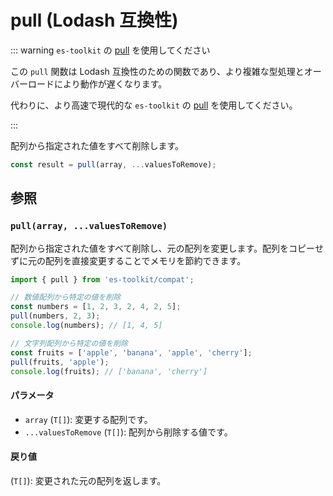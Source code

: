 # pull (Lodash 互換性)

::: warning `es-toolkit` の [pull](../../array/pull.md) を使用してください

この `pull` 関数は Lodash 互換性のための関数であり、より複雑な型処理とオーバーロードにより動作が遅くなります。

代わりに、より高速で現代的な `es-toolkit` の [pull](../../array/pull.md) を使用してください。

:::

配列から指定された値をすべて削除します。

```typescript
const result = pull(array, ...valuesToRemove);
```

## 参照

### `pull(array, ...valuesToRemove)`

配列から指定された値をすべて削除し、元の配列を変更します。配列をコピーせずに元の配列を直接変更することでメモリを節約できます。

```typescript
import { pull } from 'es-toolkit/compat';

// 数値配列から特定の値を削除
const numbers = [1, 2, 3, 2, 4, 2, 5];
pull(numbers, 2, 3);
console.log(numbers); // [1, 4, 5]

// 文字列配列から特定の値を削除
const fruits = ['apple', 'banana', 'apple', 'cherry'];
pull(fruits, 'apple');
console.log(fruits); // ['banana', 'cherry']
```

#### パラメータ

- `array` (`T[]`): 変更する配列です。
- `...valuesToRemove` (`T[]`): 配列から削除する値です。

#### 戻り値

(`T[]`): 変更された元の配列を返します。
